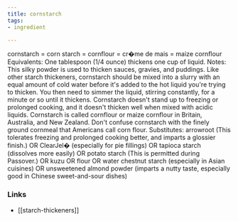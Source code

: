 ```yaml
---
title: cornstarch
tags:
- ingredient

---
```

cornstarch = corn starch = cornflour = cr�me de mais = maize cornflour Equivalents: One tablespoon (1/4 ounce) thickens one cup of liquid. Notes: This silky powder is used to thicken sauces, gravies, and puddings. Like other starch thickeners, cornstarch should be mixed into a slurry with an equal amount of cold water before it's added to the hot liquid you're trying to thicken. You then need to simmer the liquid, stirring constantly, for a minute or so until it thickens. Cornstarch doesn't stand up to freezing or prolonged cooking, and it doesn't thicken well when mixed with acidic liquids. Cornstarch is called cornflour or maize cornflour in Britain, Australia, and New Zealand. Don't confuse cornstarch with the finely ground cornmeal that Americans call corn flour. Substitutes: arrowroot (This tolerates freezing and prolonged cooking better, and imparts a glossier finish.) OR ClearJel� (especially for pie fillings) OR tapioca starch (dissolves more easily) OR potato starch (This is permitted during Passover.) OR kuzu OR flour OR water chestnut starch (especially in Asian cuisines) OR unsweetened almond powder (imparts a nutty taste, especially good in Chinese sweet-and-sour dishes)

### Links

* [[starch-thickeners]]
